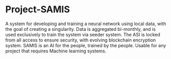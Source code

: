 # Project-SAMIS
A system for developing and training a neural network using local data, with the goal of creating a singularity. Data is aggregated bi-monthly, and is used exclusively to train the system via seeder system. The ASI is locked from all access to ensure security, with evolving blockchain encryption system.
SAMIS is an AI for the people, trained by the people. Usable for any project that requires Machine learning systems.
